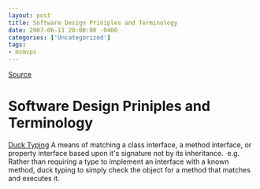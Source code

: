 ```yaml
---
layout: post
title: Software Design Priniples and Terminology
date: 2007-06-11 20:00:00 -0400
categories: ['Uncategorized']
tags:
- msmvps
---
```

[Source](http://blogs.msmvps.com/peterritchie/2007/06/12/software-design-priniples-and-terminology/ "Permalink to Software Design Priniples and Terminology")

# Software Design Priniples and Terminology

[Duck Typing][1] A means of matching a class interface, a method interface, or property interface based upon it's signature not by its inheritance.  e.g. Rather than requiring a type to implement an interface with a known method, duck typing to simply check the object for a method that matches and executes it.

[1]: http://en.wikipedia.org/wiki/Duck_typing

